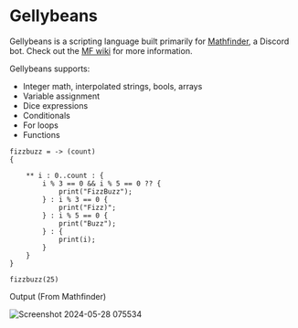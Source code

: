 # Gellybeans

Gellybeans is a scripting language built primarily for [Mathfinder](https://github.com/Gellybean/MathfinderBot), a Discord bot. Check out the [MF wiki](https://github.com/Gellybean/MathfinderBot/wiki) for more information.

Gellybeans supports:
- Integer math, interpolated strings, bools, arrays
- Variable assignment
- Dice expressions
- Conditionals
- For loops
- Functions

```
fizzbuzz = -> (count)
{
	
	** i : 0..count : {
		i % 3 == 0 && i % 5 == 0 ?? {
			print("FizzBuzz");
		} : i % 3 == 0 {
			print("Fizz)";
		} : i % 5 == 0 {
			print("Buzz");
		} : {
			print(i);
		}				
	}
}

```

``` fizzbuzz(25) ```


Output (From Mathfinder)

![Screenshot 2024-05-28 075534](https://github.com/Gellybean/Gellybeans/assets/10622391/7c4f40b9-be5e-42c5-bf58-68b6a0a96e5e)

